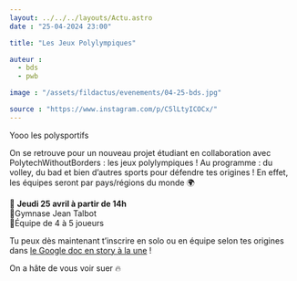 ```yaml
---
layout: ../../../layouts/Actu.astro
date : "25-04-2024 23:00"

title: "Les Jeux Polylympiques"

auteur :
  - bds
  - pwb

image : "/assets/fildactus/evenements/04-25-bds.jpg"

source : "https://www.instagram.com/p/C5lLtyICOCx/"
---
```


Yooo les polysportifs

On se retrouve pour un nouveau projet étudiant en collaboration avec PolytechWithoutBorders : les jeux polylympiques ! Au programme : du volley, du bad et bien d’autres sports pour défendre tes origines ! En effet, les équipes seront par pays/régions du monde 🌍

📆 __Jeudi 25 avril à partir de 14h__  
📍Gymnase Jean Talbot  
👫Équipe de 4 à 5 joueurs

Tu peux dès maintenant t’inscrire en solo ou en équipe selon tes origines dans [le Google doc en story à la une](https://docs.google.com/forms/d/e/1FAIpQLSfewXL0Xr85QKBYUP5wIhDp3puRT8xS4sZ93GnPp26-yrTP5g/viewform) !

On a hâte de vous voir suer 🔥